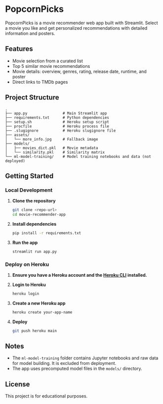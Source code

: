 # PopcornPicks

PopcornPicks is a movie recommender web app built with Streamlit. Select a movie you like and get personalized recommendations with detailed information and posters.

## Features

- Movie selection from a curated list
- Top 5 similar movie recommendations
- Movie details: overview, genres, rating, release date, runtime, and poster
- Direct links to TMDb pages

## Project Structure

```
.
├── app.py                # Main Streamlit app
├── requirements.txt      # Python dependencies
├── setup.sh              # Heroku setup script
├── procfile              # Heroku process file
├── .slugignore           # Heroku slugignore file
├── assets/
│   └── more_info.jpg     # Fallback image
├── models/
│   ├── movies_dict.pkl   # Movie metadata
│   └── similarity.pkl    # Similarity matrix
└── ml-model-training/    # Model training notebooks and data (not deployed)
```

## Getting Started

### Local Development

1. **Clone the repository**
   ```sh
   git clone <repo-url>
   cd movie-recommender-app
   ```

2. **Install dependencies**
   ```sh
   pip install -r requirements.txt
   ```

3. **Run the app**
   ```sh
   streamlit run app.py
   ```

### Deploy on Heroku

1. **Ensure you have a Heroku account and the [Heroku CLI](https://devcenter.heroku.com/articles/heroku-cli) installed.**

2. **Login to Heroku**
   ```sh
   heroku login
   ```

3. **Create a new Heroku app**
   ```sh
   heroku create your-app-name
   ```

4. **Deploy**
   ```sh
   git push heroku main
   ```

## Notes

- The `ml-model-training` folder contains Jupyter notebooks and raw data for model building. It is excluded from deployment.
- The app uses precomputed model files in the `models/` directory.

## License

This project is for educational purposes.

